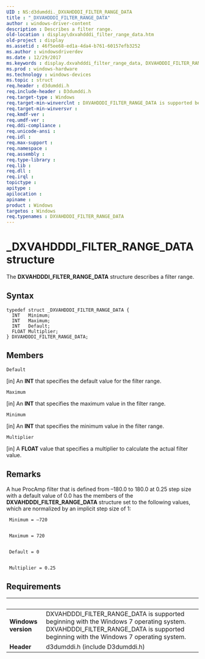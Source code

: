 ```yaml
---
UID : NS:d3dumddi._DXVAHDDDI_FILTER_RANGE_DATA
title : "_DXVAHDDDI_FILTER_RANGE_DATA"
author : windows-driver-content
description : Describes a filter range.
old-location : display\dxvahdddi_filter_range_data.htm
old-project : display
ms.assetid : 46f5ee68-ed1a-4da4-b761-60157efb3252
ms.author : windowsdriverdev
ms.date : 12/29/2017
ms.keywords : display.dxvahdddi_filter_range_data, DXVAHDDDI_FILTER_RANGE_DATA, _DXVAHDDDI_FILTER_RANGE_DATA, DXVAHDDDI_FILTER_RANGE_DATA structure [Display Devices], DXVA2_Structs_6fe6de36-4bbb-4409-817e-52e6598363e6.xml, d3dumddi/DXVAHDDDI_FILTER_RANGE_DATA
ms.prod : windows-hardware
ms.technology : windows-devices
ms.topic : struct
req.header : d3dumddi.h
req.include-header : D3dumddi.h
req.target-type : Windows
req.target-min-winverclnt : DXVAHDDDI_FILTER_RANGE_DATA is supported beginning with the Windows 7 operating system.
req.target-min-winversvr : 
req.kmdf-ver : 
req.umdf-ver : 
req.ddi-compliance : 
req.unicode-ansi : 
req.idl : 
req.max-support : 
req.namespace : 
req.assembly : 
req.type-library : 
req.lib : 
req.dll : 
req.irql : 
topictype : 
apitype : 
apilocation : 
apiname : 
product : Windows
targetos : Windows
req.typenames : DXVAHDDDI_FILTER_RANGE_DATA
---
```


# _DXVAHDDDI_FILTER_RANGE_DATA structure
The <b>DXVAHDDDI_FILTER_RANGE_DATA</b> structure describes a filter range.

## Syntax
````
typedef struct _DXVAHDDDI_FILTER_RANGE_DATA {
  INT   Minimum;
  INT   Maximum;
  INT   Default;
  FLOAT Multiplier;
} DXVAHDDDI_FILTER_RANGE_DATA;
````

## Members


`Default`

[in] An <b>INT</b> that specifies the default value for the filter range.

`Maximum`

[in] An <b>INT</b> that specifies the maximum value in the filter range.

`Minimum`

[in] An <b>INT</b> that specifies the minimum value in the filter range.

`Multiplier`

[in] A <b>FLOAT</b> value that specifies a multiplier to calculate the actual filter value.

## Remarks
A hue ProcAmp filter that is defined from –180.0 to 180.0 at 0.25 step size with a default value of 0.0 has the members of the <b>DXVAHDDDI_FILTER_RANGE_DATA</b> structure set to the following values, which are normalized by an implicit step size of 1:


     Minimum = –720


     Maximum = 720


     Default = 0


     Multiplier = 0.25

## Requirements
| &nbsp; | &nbsp; |
| ---- |:---- |
| **Windows version** | DXVAHDDDI_FILTER_RANGE_DATA is supported beginning with the Windows 7 operating system. DXVAHDDDI_FILTER_RANGE_DATA is supported beginning with the Windows 7 operating system. |
| **Header** | d3dumddi.h (include D3dumddi.h) |
